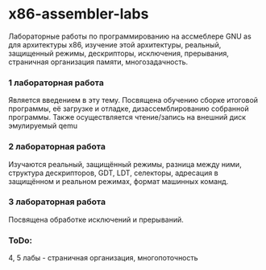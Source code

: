 # x86-assembler-labs
Лабораторные работы по программированию на ассмеблере GNU as для архитектуры x86, изучение этой архитектуры, реальный, защищенный режимы, дескрипторы, исключения, прерывания, страничная организация памяти, многозадачность.
### 1 лабораторная работа
Является введением в эту тему. Посвящена обучению сборке итоговой программы, её загрузке и отладке, дизассемблированию собранной программы. Также осуществляется чтение/запись на внешний диск эмулируемый qemu
### 2 лабораторная работа
Изучаются реальный, защищённый режимы, разница между ними, структура дескрипторов, GDT, LDT, селекторы, адресация в защищённом и реальном режимах, формат машинных команд.
### 3 лабораторная работа 
Посвящена обработке исключений и прерываний.

### ToDo:
4, 5 лабы - страничная организация, многопоточность




